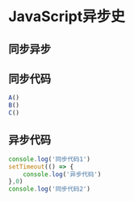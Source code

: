 # JavaScript异步史
## 同步异步
## 同步代码
```` javascript
A()
B()
C()
````
## 异步代码
```` javascript
console.log('同步代码1')
setTimeout(() => {
    console.log('异步代码')
},0)
console.log('同步代码2')
````